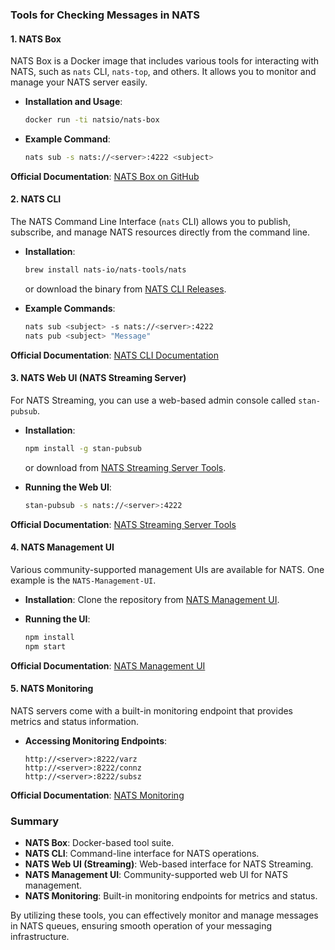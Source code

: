 ### Tools for Checking Messages in NATS

#### 1. **NATS Box**

NATS Box is a Docker image that includes various tools for interacting with NATS, such as `nats` CLI, `nats-top`, and others. It allows you to monitor and manage your NATS server easily.

- **Installation and Usage**:

  ```bash
  docker run -ti natsio/nats-box
  ```

- **Example Command**:

  ```bash
  nats sub -s nats://<server>:4222 <subject>
  ```

**Official Documentation**: [NATS Box on GitHub](https://github.com/nats-io/nats-box)

#### 2. **NATS CLI**

The NATS Command Line Interface (`nats` CLI) allows you to publish, subscribe, and manage NATS resources directly from the command line.

- **Installation**:

  ```bash
  brew install nats-io/nats-tools/nats
  ```

  or download the binary from [NATS CLI Releases](https://github.com/nats-io/natscli/releases).

- **Example Commands**:

  ```bash
  nats sub <subject> -s nats://<server>:4222
  nats pub <subject> "Message"
  ```

**Official Documentation**: [NATS CLI Documentation](https://docs.nats.io/nats-tools/natscli)

#### 3. **NATS Web UI (NATS Streaming Server)**

For NATS Streaming, you can use a web-based admin console called `stan-pubsub`.

- **Installation**:

  ```bash
  npm install -g stan-pubsub
  ```

  or download from [NATS Streaming Server Tools](https://github.com/nats-io/stan-tools).

- **Running the Web UI**:

  ```bash
  stan-pubsub -s nats://<server>:4222
  ```

**Official Documentation**: [NATS Streaming Server Tools](https://github.com/nats-io/stan-tools)

#### 4. **NATS Management UI**

Various community-supported management UIs are available for NATS. One example is the `NATS-Management-UI`.

- **Installation**:
  Clone the repository from [NATS Management UI](https://github.com/jwskinner/nats-management-ui).
  
- **Running the UI**:

  ```bash
  npm install
  npm start
  ```

**Official Documentation**: [NATS Management UI](https://github.com/jwskinner/nats-management-ui)

#### 5. **NATS Monitoring**

NATS servers come with a built-in monitoring endpoint that provides metrics and status information.

- **Accessing Monitoring Endpoints**:

  ```
  http://<server>:8222/varz
  http://<server>:8222/connz
  http://<server>:8222/subsz
  ```

**Official Documentation**: [NATS Monitoring](https://docs.nats.io/nats-server/configuration/monitoring)

### Summary

- **NATS Box**: Docker-based tool suite.
- **NATS CLI**: Command-line interface for NATS operations.
- **NATS Web UI (Streaming)**: Web-based interface for NATS Streaming.
- **NATS Management UI**: Community-supported web UI for NATS management.
- **NATS Monitoring**: Built-in monitoring endpoints for metrics and status.

By utilizing these tools, you can effectively monitor and manage messages in NATS queues, ensuring smooth operation of your messaging infrastructure.
